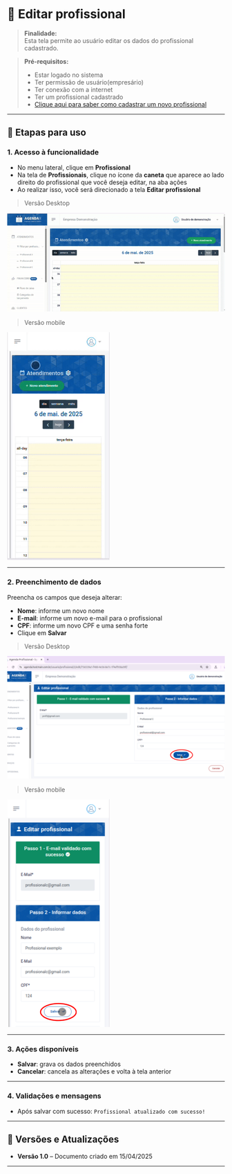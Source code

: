 # 📘 Editar profissional

> **Finalidade:**  
> Esta tela permite ao usuário editar os dados do profissional cadastrado.

> **Pré-requisitos:**    
> - Estar logado no sistema  
> - Ter permissão de usuário(empresário) 
> - Ter conexão com a internet
> - Ter um profissional cadastrado
> - [Clique aqui para saber como cadastrar um novo profissional](../novo_profissional/readme.md)

---

## 🧭 Etapas para uso

### 1. Acesso à funcionalidade
- No menu lateral, clique em **Profissional**
- Na tela de **Profissionais**, clique no ícone da **caneta** que aparece ao lado direito do profissional que você deseja editar, na aba ações
- Ao realizar isso, você será direcionado a tela **Editar profissional**

> Versão Desktop

![Alt text](img/editar_profissional_parte1_desktop.gif)

> Versão mobile

![Alt text](img/editar_profissional_parte1_mobile.gif)

---

### 2. Preenchimento de dados
Preencha os campos que deseja alterar:
- **Nome**: informe um novo nome
- **E-mail**: informe um novo e-mail para o profissional
- **CPF**: informe um novo CPF e uma senha forte
- Clique em **Salvar**

> Versão Desktop

![Alt text](img/editar_profissional_parte2_desktop.png)

> Versão mobile

![Alt text](img/editar_profissional_parte2_mobile.png)

---

### 3. Ações disponíveis 
- **Salvar**: grava os dados preenchidos  
- **Cancelar**: cancela as alterações e volta à tela anterior  

---

### 4. Validações e mensagens
- Após salvar com sucesso: `Profissional atualizado com sucesso!`  

---

## 🔄 Versões e Atualizações

- **Versão 1.0** – Documento criado em 15/04/2025

---

